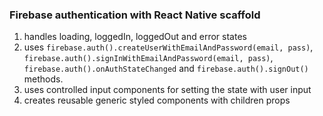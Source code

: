 ### Firebase authentication with React Native scaffold

1. handles loading, loggedIn, loggedOut and error states
2. uses `firebase.auth().createUserWithEmailAndPassword(email, pass)`, `firebase.auth().signInWithEmailAndPassword(email, pass)`,
`firebase.auth().onAuthStateChanged` and `firebase.auth().signOut()` methods.
3. uses controlled input components for setting the state with user input
4. creates reusable generic styled components with children props
